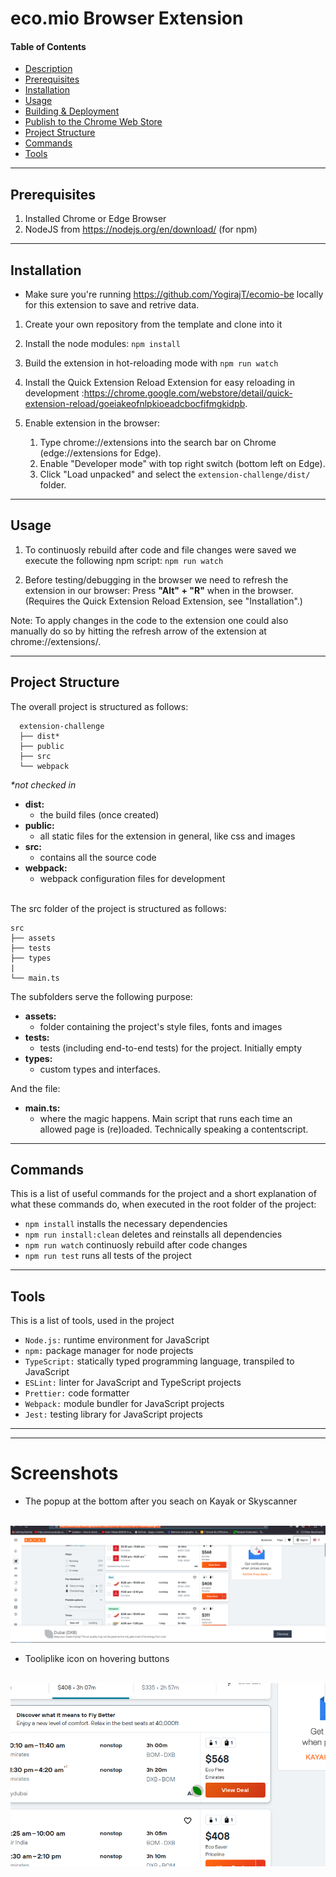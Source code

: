 # eco.mio Browser Extension

#### Table of Contents

- [Description](#description)
- [Prerequisites](#prerequisites)
- [Installation](#installation)
- [Usage](#usage)
- [Building & Deployment](#building--deployment)
- [Publish to the Chrome Web Store](#publish-to-the-chrome-web-store)
- [Project Structure](#project-structure)
- [Commands](#commands)
- [Tools](#tools)

---

## Prerequisites

1. Installed Chrome or Edge Browser
2. NodeJS from https://nodejs.org/en/download/ (for npm)

---

## Installation

* Make sure you're running https://github.com/YogirajT/ecomio-be locally for this extension to save and retrive data.

1. Create your own repository from the template and clone into it

2. Install the node modules: `npm install`

3. Build the extension in hot-reloading mode with `npm run watch`

4. Install the Quick Extension Reload Extension for easy reloading in development :https://chrome.google.com/webstore/detail/quick-extension-reload/goeiakeofnlpkioeadcbocfifmgkidpb.

5. Enable extension in the browser:
   1. Type chrome://extensions into the search bar on Chrome (edge://extensions for Edge).
   2. Enable "Developer mode" with top right switch (bottom left on Edge).
   3. Click "Load unpacked" and select the `extension-challenge/dist/` folder.

---

## Usage

1. To continuosly rebuild after code and file changes were saved we execute the following npm script: `npm run watch`

2. Before testing/debugging in the browser we need to refresh the extension in our browser: Press **"Alt" + "R"** when in the browser. (Requires the Quick Extension Reload Extension, see "Installation".)

Note: To apply changes in the code to the extension one could also manually do so by hitting the refresh arrow of the extension at chrome://extensions/.

---

## Project Structure

The overall project is structured as follows:

      extension-challenge
      ├── dist*
      ├── public
      ├── src
      └── webpack

_\*not checked in_

- **dist:**
  - the build files (once created)
- **public:**
  - all static files for the extension in general, like css and images
- **src:**
  - contains all the source code
- **webpack:**
  - webpack configuration files for development

\
The src folder of the project is structured as follows:

    src
    ├── assets
    ├── tests
    ├── types
    |
    └── main.ts

The subfolders serve the following purpose:

- **assets:**
  - folder containing the project's style files, fonts and images
- **tests:**
  - tests (including end-to-end tests) for the project. Initially empty
- **types:**
  - custom types and interfaces.

And the file:

- **main.ts:**
  - where the magic happens. Main script that runs each time an allowed page is (re)loaded. Technically speaking a contentscript.

---

## Commands

This is a list of useful commands for the project and a short explanation of what these commands do, when executed in the root folder of the project:

- `npm install` installs the necessary dependencies
- `npm run install:clean` deletes and reinstalls all dependencies
- `npm run watch` continuosly rebuild after code changes
- `npm run test` runs all tests of the project

---

## Tools

This is a list of tools, used in the project

- `Node.js:` runtime environment for JavaScript
- `npm:` package manager for node projects
- `TypeScript:` statically typed programming language, transpiled to JavaScript
- `ESLint:` linter for JavaScript and TypeScript projects
- `Prettier:` code formatter
- `Webpack:` module bundler for JavaScript projects
- `Jest:` testing library for JavaScript projects

---

---

# Screenshots

* The popup at the bottom after you seach on Kayak or Skyscanner

<picture>
  <img alt="Popup image" src="__docs__/popup.png">
</picture>

* Tooliplike icon on hovering buttons

<picture>
  <img alt="Product image" src="__docs__/tooltip.png">
</picture>